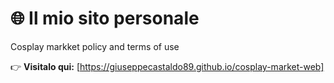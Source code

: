 # 🌐 Il mio sito personale

Cosplay markket policy and terms of use 

👉 **Visitalo qui:** [https://giuseppecastaldo89.github.io/cosplay-market-web]


